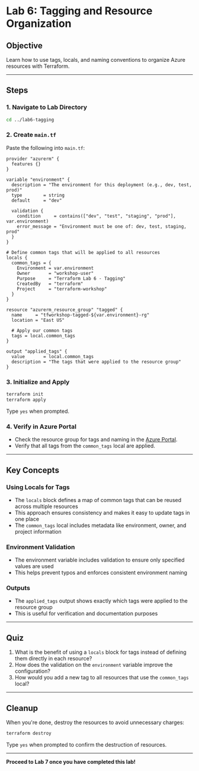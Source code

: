 # Lab 6: Tagging and Resource Organization

## Objective
Learn how to use tags, locals, and naming conventions to organize Azure resources with Terraform.

---

## Steps

### 1. Navigate to Lab Directory
```sh
cd ../lab6-tagging
```

### 2. Create `main.tf`
Paste the following into `main.tf`:
```hcl
provider "azurerm" {
  features {}
}

variable "environment" {
  description = "The environment for this deployment (e.g., dev, test, prod)"
  type        = string
  default     = "dev"
  
  validation {
    condition     = contains(["dev", "test", "staging", "prod"], var.environment)
    error_message = "Environment must be one of: dev, test, staging, prod"
  }
}

# Define common tags that will be applied to all resources
locals {
  common_tags = {
    Environment = var.environment
    Owner       = "workshop-user"
    Purpose     = "Terraform Lab 6 - Tagging"
    CreatedBy   = "terraform"
    Project     = "terraform-workshop"
  }
}

resource "azurerm_resource_group" "tagged" {
  name     = "tfworkshop-tagged-${var.environment}-rg"
  location = "East US"
  
  # Apply our common tags
  tags = local.common_tags
}

output "applied_tags" {
  value       = local.common_tags
  description = "The tags that were applied to the resource group"
}
```

### 3. Initialize and Apply
```sh
terraform init
terraform apply
```
Type `yes` when prompted.

### 4. Verify in Azure Portal
- Check the resource group for tags and naming in the [Azure Portal](https://portal.azure.com/).
- Verify that all tags from the `common_tags` local are applied.

---

## Key Concepts

### Using Locals for Tags
- The `locals` block defines a map of common tags that can be reused across multiple resources
- This approach ensures consistency and makes it easy to update tags in one place
- The `common_tags` local includes metadata like environment, owner, and project information

### Environment Validation
- The environment variable includes validation to ensure only specified values are used
- This helps prevent typos and enforces consistent environment naming

### Outputs
- The `applied_tags` output shows exactly which tags were applied to the resource group
- This is useful for verification and documentation purposes

---

## Quiz
1. What is the benefit of using a `locals` block for tags instead of defining them directly in each resource?
2. How does the validation on the `environment` variable improve the configuration?
3. How would you add a new tag to all resources that use the `common_tags` local?

---

## Cleanup
When you're done, destroy the resources to avoid unnecessary charges:
```sh
terraform destroy
```
Type `yes` when prompted to confirm the destruction of resources.

---

**Proceed to Lab 7 once you have completed this lab!**
